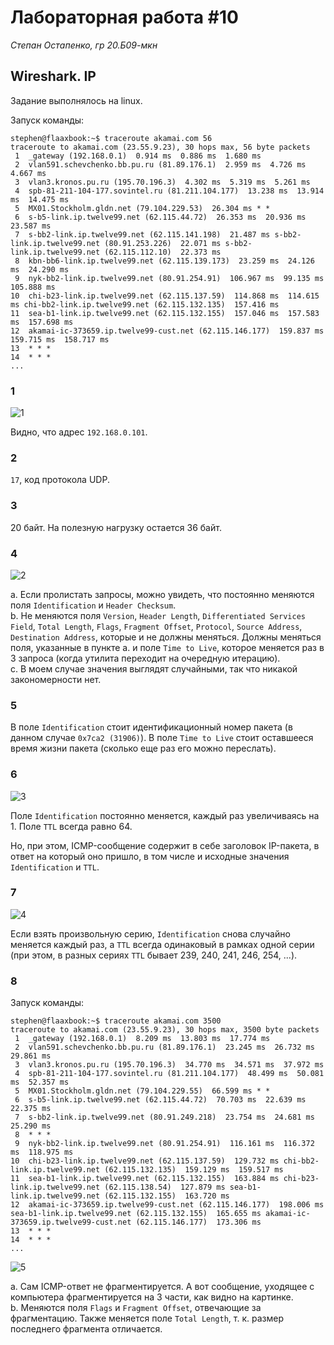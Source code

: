# Лабораторная работа #10

*Степан Остапенко, гр 20.Б09-мкн*

## Wireshark. IP

Задание выполнялось на linux.

Запуск команды:
```text
stephen@flaaxbook:~$ traceroute akamai.com 56
traceroute to akamai.com (23.55.9.23), 30 hops max, 56 byte packets
 1  _gateway (192.168.0.1)  0.914 ms  0.886 ms  1.680 ms
 2  vlan591.schevchenko.bb.pu.ru (81.89.176.1)  2.959 ms  4.726 ms  4.667 ms
 3  vlan3.kronos.pu.ru (195.70.196.3)  4.302 ms  5.319 ms  5.261 ms
 4  spb-81-211-104-177.sovintel.ru (81.211.104.177)  13.238 ms  13.914 ms  14.475 ms
 5  MX01.Stockholm.gldn.net (79.104.229.53)  26.304 ms * *
 6  s-b5-link.ip.twelve99.net (62.115.44.72)  26.353 ms  20.936 ms  23.587 ms
 7  s-bb2-link.ip.twelve99.net (62.115.141.198)  21.487 ms s-bb2-link.ip.twelve99.net (80.91.253.226)  22.071 ms s-bb2-link.ip.twelve99.net (62.115.112.10)  22.373 ms
 8  kbn-bb6-link.ip.twelve99.net (62.115.139.173)  23.259 ms  24.126 ms  24.290 ms
 9  nyk-bb2-link.ip.twelve99.net (80.91.254.91)  106.967 ms  99.135 ms  105.888 ms
10  chi-b23-link.ip.twelve99.net (62.115.137.59)  114.868 ms  114.615 ms chi-bb2-link.ip.twelve99.net (62.115.132.135)  157.416 ms
11  sea-b1-link.ip.twelve99.net (62.115.132.155)  157.046 ms  157.583 ms  157.698 ms
12  akamai-ic-373659.ip.twelve99-cust.net (62.115.146.177)  159.837 ms  159.715 ms  158.717 ms
13  * * *
14  * * *
...
```

### 1

![1](./assets/pic1.png)

Видно, что адрес `192.168.0.101`.

### 2

`17`, код протокола UDP.

### 3

20 байт. На полезную нагрузку остается 36 байт.

### 4

![2](./assets/pic2.png)

a. Если пролистать запросы, можно увидеть, что постоянно меняются поля `Identification` и `Header Checksum`. \
b. Не меняются поля `Version`, `Header Length`, `Differentiated Services Field`, `Total Length`, `Flags`, `Fragment Offset`, `Protocol`, `Source Address`, `Destination Address`, которые и не должны меняться. Должны меняться поля, указанные в пункте a. и поле `Time to Live`, которое меняется раз в 3 запроса (когда утилита переходит на очередную итерацию). \
с. В моем случае значения выглядят случайными, так что никакой закономерности нет.

### 5

В поле `Identification` стоит идентификационный номер пакета (в данном случае `0x7ca2 (31906)`). В поле `Time to Live` стоит оставшееся время жизни пакета (сколько еще раз его можно переслать).

### 6

![3](./assets/pic3.png)

Поле `Identification` постоянно меняется, каждый раз увеличиваясь на 1. Поле `TTL` всегда равно 64.

Но, при этом, ICMP-сообщение содержит в себе заголовок IP-пакета, в ответ на который оно пришло, в том числе и исходные значения `Identification` и `TTL`.

### 7

![4](./assets/pic4.png)

Если взять произвольную серию, `Identification` снова случайно меняется каждый раз, а `TTL` всегда одинаковый в рамках одной серии (при этом, в разных сериях `TTL` бывает 239, 240, 241, 246, 254, ...).

### 8

Запуск команды:
```
stephen@flaaxbook:~$ traceroute akamai.com 3500
traceroute to akamai.com (23.55.9.23), 30 hops max, 3500 byte packets
 1  _gateway (192.168.0.1)  8.209 ms  13.803 ms  17.774 ms
 2  vlan591.schevchenko.bb.pu.ru (81.89.176.1)  23.245 ms  26.732 ms  29.861 ms
 3  vlan3.kronos.pu.ru (195.70.196.3)  34.770 ms  34.571 ms  37.972 ms
 4  spb-81-211-104-177.sovintel.ru (81.211.104.177)  48.499 ms  50.081 ms  52.357 ms
 5  MX01.Stockholm.gldn.net (79.104.229.55)  66.599 ms * *
 6  s-b5-link.ip.twelve99.net (62.115.44.72)  70.703 ms  22.639 ms  22.375 ms
 7  s-bb2-link.ip.twelve99.net (80.91.249.218)  23.754 ms  24.681 ms  25.290 ms
 8  * * *
 9  nyk-bb2-link.ip.twelve99.net (80.91.254.91)  116.161 ms  116.372 ms  118.975 ms
10  chi-b23-link.ip.twelve99.net (62.115.137.59)  129.732 ms chi-bb2-link.ip.twelve99.net (62.115.132.135)  159.129 ms  159.517 ms
11  sea-b1-link.ip.twelve99.net (62.115.132.155)  163.884 ms chi-b23-link.ip.twelve99.net (62.115.138.54)  127.879 ms sea-b1-link.ip.twelve99.net (62.115.132.155)  163.720 ms
12  akamai-ic-373659.ip.twelve99-cust.net (62.115.146.177)  198.006 ms sea-b1-link.ip.twelve99.net (62.115.132.155)  165.655 ms akamai-ic-373659.ip.twelve99-cust.net (62.115.146.177)  173.306 ms
13  * * *
14  * * *
...
```

![5](./assets/pic5.png)

a. Сам ICMP-ответ не фрагментируется. А вот сообщение, уходящее с компьютера фрагментируется на 3 части, как видно на картинке. \
b. Меняются поля `Flags` и `Fragment Offset`, отвечающие за фрагментацию. Также меняется поле `Total Length`, т. к. размер последнего фрагмента отличается.
